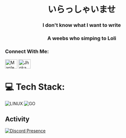 <h1 align="center">いらっしゃいませ</h1>
<h3 align="center">I don't know what I want to write</h3>


###

<h3 align="center">A weebs who simping to Loli</h3>

### Connect With Me:
<p>
   <a href="https://discordapp.com/users/448338199199219714" target="blank"><img align="center" src="https://raw.githubusercontent.com/rahuldkjain/github-profile-readme-generator/master/src/images/icons/Social/discord.svg" alt="Maple" height="30" width="40" /></a>
<a href="https://steamcommunity.com/profiles/76561199467089541" target="blank"><img align="center" src="https://upload.wikimedia.org/wikipedia/commons/8/83/Steam_icon_logo.svg" alt="Jhokam" height="30" width="40" /></a>
</p>

# 💻 Tech Stack:
 ![LINUX](https://img.shields.io/badge/Linux-FCC624?style=for-the-badge&logo=linux&logoColor=black) ![GO](https://img.shields.io/badge/GO-00758D?style=for-the-badge&logo=go&logoColor=white)

## Activity
[![Discord Presence](https://lanyard.cnrad.dev/api/448338199199219714)](https://discord.com/users/448338199199219714)
